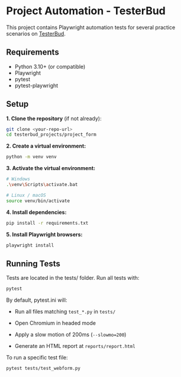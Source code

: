 # Project Automation - TesterBud

This project contains Playwright automation tests for several practice scenarios on [TesterBud](https://testerbud.com/practice-forms).

## Requirements

- Python 3.10+ (or compatible)
- Playwright
- pytest
- pytest-playwright

## Setup

**1. Clone the repository** (if not already):

```bash
git clone <your-repo-url>
cd testerbud_projects/project_form
```

**2. Create a virtual environment:**
```bash
python -m venv venv
```

**3. Activate the virtual environment:**
```bash
# Windows
.\venv\Scripts\activate.bat

# Linux / macOS
source venv/bin/activate
```

**4. Install dependencies:**
```bash
pip install -r requirements.txt
```

**5. Install Playwright browsers:**
```bash
playwright install
```

## Running Tests
Tests are located in the tests/ folder. Run all tests with:
```bash
pytest
```

By default, pytest.ini will:

  - Run all files matching `test_*.py` in `tests/`

  - Open Chromium in headed mode

  - Apply a slow motion of 200ms (`--slowmo=200`)

  - Generate an HTML report at `reports/report.html`

To run a specific test file:
```bash
pytest tests/test_webform.py
```



